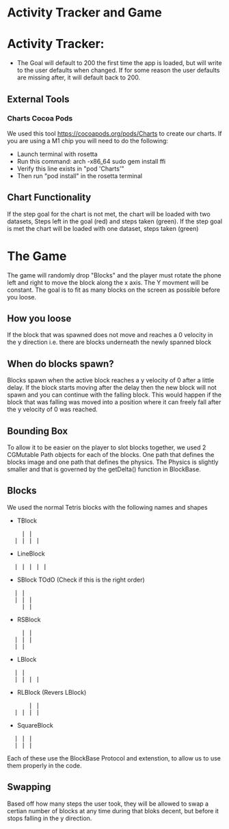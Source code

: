 # Activity Tracker and Game

# Activity Tracker:
* The Goal will default to 200 the first time the app is loaded, but will write to the user defaults when changed. If for some reason the user defaults are missing after, it will default back to 200.
## External Tools
### Charts Cocoa Pods
We used this tool https://cocoapods.org/pods/Charts to create our charts. If you are using a M1 chip you will need to do the following:
* Launch terminal with rosetta
* Run this command: arch -x86_64 sudo gem install ffi
* Verify this line exists in "pod 'Charts'"
* Then run "pod install" in the rosetta terminal

## Chart Functionality
If the step goal for the chart is not met, the chart will be loaded with two datasets, Steps left in the goal (red) and steps taken (green). If the step goal is met the chart will be loaded with one dataset, steps taken (green)

# The Game
The game will randomly drop "Blocks" and the player must rotate the phone left and right to move the block along the x axis. The Y movment will be constant. The goal is to fit as many blocks on the screen as possible before you loose.

## How you loose
If the block that was spawned does not move and reaches a 0 velocity in the y direction i.e. there are blocks underneath the newly spanned block

## When do blocks spawn?
Blocks spawn when the active block reaches a y velocity of 0 after a little delay. If the block starts moving after the delay then the new block will not spawn and you can continue with the falling block. This would happen if the block that was falling was moved into a position where it can freely fall after the y velocity of 0 was reached.

## Bounding Box
To allow it to be easier on the player to slot blocks together, we used 2 CGMutable Path objects for each of the blocks. One path that defines the blocks image and one path that defines the physics. The Physics is slightly smaller and that is governed by the getDelta() function in BlockBase.

## Blocks
We used the normal Tetris blocks with the following names and shapes
* TBlock
<pre>
    | |
  | | | |
</pre>
* LineBlock
<pre>
  | | | | |
</pre>
* SBlock TOdO (Check if this is the right order)
<pre>
  | |
  | | |
    | |
</pre>
* RSBlock 
<pre>
    | |
  | | |
  | |
</pre>
* LBlock
<pre>
  | |
  | | | |
</pre>
* RLBlock (Revers LBlock)
<pre>
      | |
  | | | |
</pre>
* SquareBlock
<pre>
  | | |
  | | |
</pre>
Each of these use the BlockBase Protocol and extenstion, to allow us to use them properly in the code.

## Swapping 
Based off how many steps the user took, they will be allowed to swap a certian number of blocks at any time during that bloks decent, but before it stops falling in the y direction.
